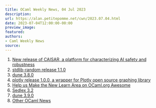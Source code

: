 ```yaml
---
title: OCaml Weekly News, 04 Jul 2023
description:
url: https://alan.petitepomme.net/cwn/2023.07.04.html
date: 2023-07-04T12:00:00-00:00
preview_image:
featured:
authors:
- Caml Weekly News
source:
---
```


<ol><li><a href="https://alan.petitepomme.net/cwn/2023.07.04.html#1">New release of CAISAR, a platform for characterizing AI safety and robustness</a></li><li><a href="https://alan.petitepomme.net/cwn/2023.07.04.html#2">stdlib-random release 1.1.0</a></li><li><a href="https://alan.petitepomme.net/cwn/2023.07.04.html#3">dune 3.8.0</a></li><li><a href="https://alan.petitepomme.net/cwn/2023.07.04.html#4">plotly release 1.0.0, a wrapper for Plotly open source graphing library</a></li><li><a href="https://alan.petitepomme.net/cwn/2023.07.04.html#5">Help us Make the New Learn Area on OCaml.org Awesome</a></li><li><a href="https://alan.petitepomme.net/cwn/2023.07.04.html#6">Sedlex 3.2</a></li><li><a href="https://alan.petitepomme.net/cwn/2023.07.04.html#7">dune 3.9.0</a></li><li><a href="https://alan.petitepomme.net/cwn/2023.07.04.html#8">Other OCaml News</a></li></ol>
